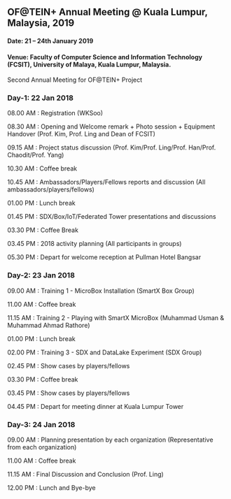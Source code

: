 ## OF@TEIN+ Annual Meeting @ Kuala Lumpur, Malaysia, 2019

#### Date: 21 – 24th January 2019
#### Venue: Faculty of Computer Science and Information Technology (FCSIT), University of Malaya, Kuala Lumpur, Malaysia.

Second Annual Meeting for OF@TEIN+ Project

### Day-1: 22 Jan 2018
08.00 AM : Registration (WKSoo)

08.30 AM : Opening and Welcome remark + Photo session + Equipment Handover (Prof. Kim, Prof. Ling and Dean of FCSIT)

09.15 AM : Project status discussion (Prof. Kim/Prof. Ling/Prof. Han/Prof. Chaodit/Prof. Yang)

10.30 AM : Coffee break

10.45 AM : Ambassadors/Players/Fellows reports and discussion (All ambassadors/players/fellows)

01.00 PM : Lunch break

01.45 PM : SDX/Box/IoT/Federated Tower presentations and discussions

03.30 PM : Coffee Break

03.45 PM : 2018 activity planning (All participants in groups)

05.30 PM : Depart for welcome reception at Pullman Hotel Bangsar

### Day-2: 23 Jan 2018
09.00 AM : Training 1 - MicroBox Installation (SmartX Box Group)

11.00 AM : Coffee break

11.15 AM : Training 2 - Playing with SmartX MicroBox (Muhammad Usman & Muhammad Ahmad Rathore)

01.00 PM : Lunch break

02.00 PM : Training 3 - SDX and DataLake Experiment (SDX Group)

02.45 PM : Show cases by players/fellows

03.30 PM : Coffee break

03.45 PM : Show cases by players/fellows

04.45 PM : Depart for meeting dinner at Kuala Lumpur Tower

### Day-3: 24 Jan 2018

09.00 AM : Planning presentation by each organization (Representative from each organization)

11.00 AM : Coffee break

11.15 AM : Final Discussion and Conclusion (Prof. Ling)

12.00 PM : Lunch and Bye-bye

